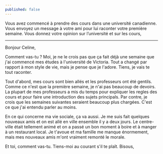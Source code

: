 ```yaml
---
published: false
---
```

Vous avez commencé à prendre des cours dans une université canadienne. Vous envoyez un message à votre ami pour lui raconter votre première semaine. Vous donnez votre opinion sur l’université et sur les cours,

---
Bonjour Celine,

Comment vas-tu ? Moi, je ne le crois pas que ça fait déjà une semaine que j'ai commencé mes études à l'université de Victoria. Tout a changé par rapport à mon style de vie, mais je pense que je l'adore. Tiens, je vais te tout raconter.

Tout d'abord, mes cours sont bien allés et les professeurs ont été gentils. Comme ce n'est que la première semaine, je n'ai pas beaucoup de devoirs. La plupart de mes professeurs a mis du temps pour expliquer les regles des cours et pour faire une introduction des sujets principals. Par contre, je crois que les semaines suivantes seraient beaucoup plus chargées. C'est ce que j'ai entendu parler au moins.

En ce qui concerne ma vie sociale, ça va aussi. Je me suis fait quelques nouveaux amis et on est allé en ville ensemble il y a deux jours. Le centre-ville était tellement animé et on a passé un bon moment à boire et à manger à un restaurant local. Je t'avoue et ma famille me manque énormement, mais mes nouveaux amis m'ont vraiment remonté le morale.

Et toi, comment vas-tu. Tiens-moi au courant s'il te plaît.
Bisous,